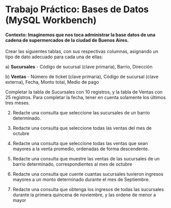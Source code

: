 # Trabajo Práctico: Bases de Datos (MySQL Workbench)

#### Contexto: Imaginemos que nos toca administrar la base datos de una cadena de supermercados de la ciudad de Buenos Aires.

Crear las siguientes tablas, con sus respectivas columnas, asignando un tipo de dato adecuado para cada una de ellas: 

  a) **Sucursales** - Código de sucursal (clave primaria), Barrio, Dirección

  b) **Ventas** - Número de ticket (clave primaria), Código de sucursal (clave externa), Fecha, Monto total, Medio de pago

Completar la tabla de Sucursales con 10 registros, y la tabla de Ventas con 25 registros. Para completar la fecha, tener en cuenta solamente los últimos tres meses.

2. Redacte una consulta que seleccione las sucursales de un barrio determinado.

3. Redacte una consulta que seleccione todas las ventas del mes de octubre

4. Redacte una consulta que seleccione todas las ventas que sean mayores a la venta promedio, ordenadas de forma descendente.

5. Redacte una consulta que muestre las ventas de las sucursales de un barrio determinado, correspondientes al mes de octubre

6. Redacte una consulta que cuente cuantas sucursales tuvieron ingresos mayores a un monto determinado durante el mes de Septiembre.

7. Redacte una consulta que obtenga los ingresos de todas las sucursales durante la primera quincena de noviembre, y las ordene de menor a mayor
